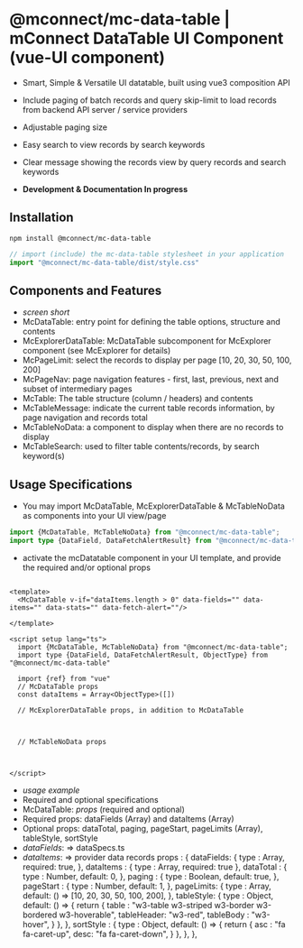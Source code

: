 # @mconnect/mc-data-table | mConnect DataTable UI Component (vue-UI component)

- Smart, Simple & Versatile UI datatable, built using vue3 composition API
- Include paging of batch records and query skip-limit to load records from backend API server / service providers
- Adjustable paging size
- Easy search to view records by search keywords
- Clear message showing the records view by query records and search keywords

- **Development & Documentation In progress**

## Installation
```npm
npm install @mconnect/mc-data-table

```

```ts
// import (include) the mc-data-table stylesheet in your application
import "@mconnect/mc-data-table/dist/style.css"

```

## Components and Features

- *screen short*
- McDataTable: entry point for defining the table options, structure and contents
- McExplorerDataTable: McDataTable subcomponent for McExplorer component (see McExplorer for details)
- McPageLimit: select the records to display per page [10, 20, 30, 50, 100, 200]
- McPageNav: page navigation features - first, last, previous, next and subset of intermediary pages
- McTable: The table structure (column / headers) and contents
- McTableMessage: indicate the current table records information, by page navigation and records total
- McTableNoData: a component to display when there are no records to display
- McTableSearch: used to filter table contents/records, by search keyword(s)

## Usage Specifications

- You may import McDataTable, McExplorerDataTable & McTableNoData as components into your UI view/page

```ts
import {McDataTable, McTableNoData} from "@mconnect/mc-data-table";
import type {DataField, DataFetchAlertResult} from "@mconnect/mc-data-table"

```
- activate the mcDatatable component in your UI template, and provide the required and/or optional props

```vue

<template>
  <McDataTable v-if="dataItems.length > 0" data-fields="" data-items="" data-stats="" data-fetch-alert=""/>

</template>

<script setup lang="ts">
  import {McDataTable, McTableNoData} from "@mconnect/mc-data-table";
  import type {DataField, DataFetchAlertResult, ObjectType} from "@mconnect/mc-data-table"
  
  import {ref} from "vue"
  // McDataTable props
  const dataItems = Array<ObjectType>([])

  // McExplorerDataTable props, in addition to McDataTable
  


  // McTableNoData props
  
  

</script>

```
- *usage example*
- Required and optional specifications
- McDataTable: *props* (required and optional)
- Required props: dataFields (Array<object>) and dataItems (Array<object>)
- Optional props: dataTotal, paging, pageStart, pageLimits (Array<number>), tableStyle, sortStyle
- *dataFields*: => dataSpecs.ts
- *dataItems*: => provider data records
  props     : {
  dataFields: {
  type    : Array,
  required: true,
  },
  dataItems : {
  type    : Array,
  required: true
  },
  dataTotal : {
  type   : Number,
  default: 0,
  },
  paging    : {
  type   : Boolean,
  default: true,
  },
  pageStart : {
  type   : Number,
  default: 1,
  },
  pageLimits: {
  type   : Array,
  default: () => [10, 20, 30, 50, 100, 200],
  },
  tableStyle: {
  type   : Object,
  default: () => {
  return {
  table      : "w3-table w3-striped w3-border w3-bordered w3-hoverable",
  tableHeader: "w3-red",
  tableBody  : "w3-hover",
  }
  },
  },
  sortStyle : {
  type   : Object,
  default: () => {
  return {
  asc : "fa fa-caret-up",
  desc: "fa fa-caret-down",
  }
  },
  },
  },
